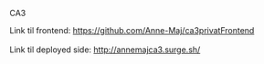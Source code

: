 CA3

Link til frontend: https://github.com/Anne-Maj/ca3privatFrontend
<br></br>
Link til deployed side: http://annemajca3.surge.sh/

